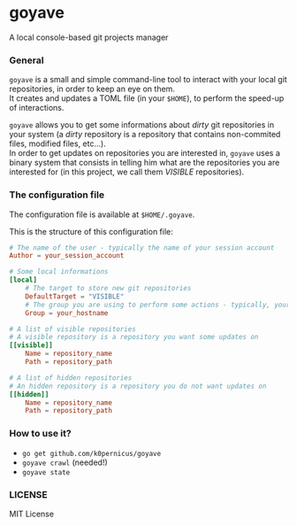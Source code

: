 # goyave
A local console-based git projects manager

### General

`goyave` is a small and simple command-line tool to interact with your local git repositories, in order to keep an eye on them.   
It creates and updates a TOML file (in your `$HOME`), to perform the speed-up of interactions.

`goyave` allows you to get some informations about _dirty_ git repositories in your system (a _dirty_ repository is a repository that contains non-commited files, modified files, etc...).   
In order to get updates on repositories you are interested in, `goyave` uses a binary system that consists in telling him what are the repositories you are interested for (in this project, we call them _VISIBLE_ repositories).

### The configuration file

The configuration file is available at `$HOME/.goyave`.

This is the structure of this configuration file:

```TOML
# The name of the user - typically the name of your session account
Author = your_session_account

# Some local informations
[local]
    # The target to store new git repositories
    DefaultTarget = "VISIBLE"
    # The group you are using to perform some actions - typically, your hostname
    Group = your_hostname

# A list of visible repositories
# A visible repository is a repository you want some updates on
[[visible]]
    Name = repository_name
    Path = repository_path

# A list of hidden repositories
# An hidden repository is a repository you do not want updates on
[[hidden]]
    Name = repository_name
    Path = repository_path
```

### How to use it?

* `go get github.com/k0pernicus/goyave`
* `goyave crawl` (needed!)
* `goyave state`

### LICENSE

MIT License